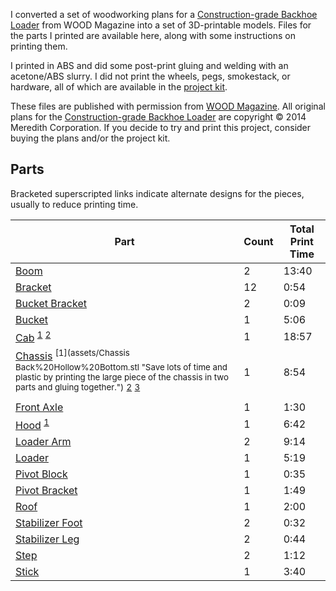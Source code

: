 I converted a set of woodworking plans for a [Construction-grade Backhoe Loader](http://www.woodstore.net/cobalo.html) from WOOD Magazine into a set of 3D-printable models. Files for the parts I printed are available here, along with some instructions on printing them.

I printed in ABS and did some post-print gluing and welding with an acetone/ABS slurry.  I did not print the wheels, pegs,  smokestack, or hardware, all of which are available in the [project kit](http://www.woodstore.net/cobalo.html).


These files are published with permission from [WOOD Magazine](http://www.woodmagazine.com/). All original plans for the [Construction-grade Backhoe Loader](http://www.woodstore.net/cobalo.html) are copyright &copy; 2014 Meredith Corporation. If you decide to try and print this project, consider buying the plans and/or the project kit.

Parts
-----
Bracketed superscripted links indicate alternate designs for the pieces, usually to reduce printing time.

| Part | Count | Total Print Time |
|------|-------|------------|
| [Boom](assets/Boom.stl) | 2 | 13:40 |
| [Bracket](assets/Bracket.stl) | 12 | 0:54 |
| [Bucket Bracket](assets/Bucket%20Bracket.stl) | 2 | 0:09 |
| [Bucket](assets/Bucket.stl) | 1 | 5:06 |
| [Cab](assets/Cab.stl) <sup>[1](assets/Cab%20Bottom.stl "The bottom of the cab, hollow.")</sup> <sup>[2](assets/Cab%20Top.stl "The top of the cab; weld it to the hollow bottom.")</sup> | 1 | 18:57 |
| [Chassis](assets/Chassis.stl) <sup>[1](assets/Chassis Back%20Hollow%20Bottom.stl "Save lots of time and plastic by printing the large piece of the chassis in two parts and gluing together.")</sup> <sup>[2](assets/Chassis%20Back%20Hollow%20Top.stl "The 2nd part of the chassis glue-up.")</sup> <sup>[3](assets/Chassis%20Front.stl "The piece of the chassis that is separated by the front axle.")</sup> | 1 | 8:54 |
| [Front Axle](assets/Front%20Axle.stl) | 1 | 1:30 |
| [Hood](assets/Hood.stl) <sup>[1](assets/Hood%20Hollow.stl "Save time and plastic by printing the hood hollow and upside-down.")</sup> | 1 | 6:42 |
| [Loader Arm](assets/Loader%20Arm.stl) | 2 | 9:14 |
| [Loader](assets/Loader.stl) | 1 | 5:19 |
| [Pivot Block](assets/Pivot%20Block.stl) | 1 | 0:35 |
| [Pivot Bracket](assets/Pivot%20Bracket.stl) | 1 | 1:49 |
| [Roof](assets/Roof.stl) | 1 | 2:00 |
| [Stabilizer Foot](assets/Stabilizer%20Foot.stl) | 2 | 0:32 |
| [Stabilizer Leg](assets/Stabilizer%20Leg.stl) | 2 | 0:44 |
| [Step](assets/Step.stl) | 2 | 1:12 |
| [Stick](assets/Stick.stl) | 1 | 3:40 |

